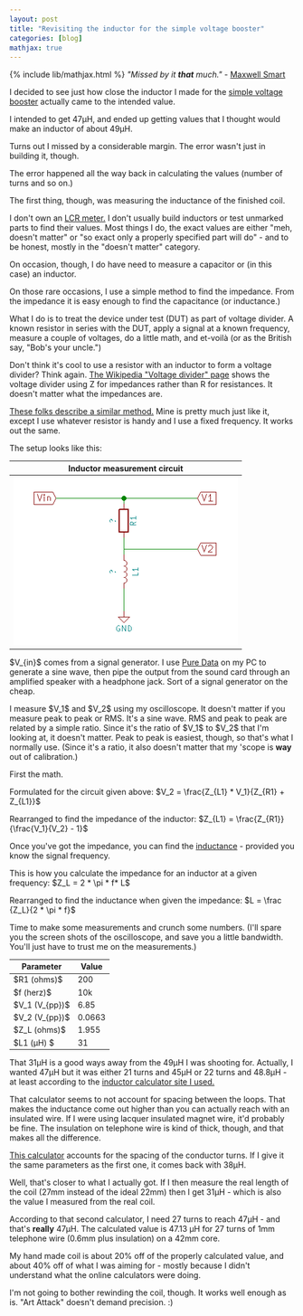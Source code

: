 ```yaml
---
layout: post
title: "Revisiting the inductor for the simple voltage booster"
categories: [blog]
mathjax: true
--- 
```

{% include lib/mathjax.html %}
_"Missed by it **that** much."_ - [Maxwell Smart](https://www.youtube.com/watch?v=oPwrodxghrw)

I decided to see just how close the inductor I made for the [simple voltage booster](voltagebooster) actually came to the intended value.

I intended to get 47µH, and ended up getting values that I thought would make an inductor of about 49µH.

Turns out I missed by a considerable margin.  The error wasn't just in building it, though.

The error happened all the way back in calculating the values (number of turns and so on.)

The first thing, though, was measuring the inductance of the finished coil.

I don't own an [LCR meter.](https://en.wikipedia.org/wiki/LCR_meter)  I don't usually build inductors or test unmarked parts to find their values.  Most things I do, the exact values are either "meh, doesn't matter" or "so exact only a properly specified part will do" - and to be honest, mostly in the "doesn't matter" category.

On occasion, though, I do have need to measure a capacitor or (in this case) an inductor.

On those rare occasions, I use a simple method to find the impedance.  From the impedance it is easy enough to find the capacitance (or inductance.)

What I do is to treat the device under test (DUT) as part of voltage divider.  A known resistor in series with the DUT, apply a signal at a known frequency, measure a couple of voltages, do a little math, and et-voilà (or as the British say, "Bob's your uncle.")

Don't think it's cool to use a resistor with an inductor to form a voltage divider?  Think again.  [The Wikipedia "Voltage divider" page](https://en.wikipedia.org/wiki/Voltage_divider) shows the voltage divider using Z for impedances rather than R for resistances.  It doesn't matter what the impedances are.

[These folks describe a similar method.](https://www.wikihow.com/Measure-Inductance) Mine is pretty much just like it, except I use whatever resistor is handy and I use a fixed frequency.  It works out the same.

The setup looks like this:

|Inductor measurement circuit|
|----------------|
|![Inductor measurement circuit](/assets/inductor/measurementcircuit.png)|

\$V_{in}\$ comes from a signal generator.  I use [Pure Data](https://puredata.info/) on my PC to generate a sine wave, then pipe the output from the sound card through an amplified speaker with a headphone jack.  Sort of a signal generator on the cheap.

I measure \$V_1\$ and \$V_2\$ using my oscilloscope.  It doesn't matter if you measure peak to peak or RMS.  It's a sine wave.  RMS and peak to peak are related by a simple ratio.  Since it's the ratio of \$V_1\$ to \$V_2\$ that I'm looking at, it doesn't matter.   Peak to peak is easiest, though, so that's what I normally use.  (Since it's a ratio, it also doesn't matter that my 'scope is **way** out of calibration.)

First the math.

Formulated for the circuit given above: \$V_2 = \frac{Z_{L1} * V_1}{Z_{R1} + Z_{L1}}\$

Rearranged to find the impedance of the inductor:  \$Z_{L1} = \frac{Z_{R1}}{\frac{V_1}{V_2} - 1}\$

Once you've got the impedance, you can find the [inductance](https://en.wikipedia.org/wiki/Electrical_impedance#Inductor_and_capacitor)  - provided you know the signal frequency. 

This is how you calculate the impedance for an inductor at a given frequency:  \$Z_L = 2 * \pi * f* L\$

Rearranged to find the inductance when given the impedance: \$L = \frac {Z_L}{2 * \pi * f}\$

Time to make some measurements and crunch some numbers. (I'll spare you the screen shots of the oscilloscope, and save you a little bandwidth.  You'll just have to trust me on the measurements.)

|Parameter|Value|
|---------|-----|
|\$R1 (ohms)\$|  200|
|\$f (herz)\$ |  10k|
|\$V_1 (V_{pp})\$|6.85|
|\$V_2 (V_{pp})\$| 0.0663 |
|\$Z_L (ohms)\$|  1.955  |
|\$L1 (µH) \$|    31  |

That 31µH is a good ways away from the 49µH I was shooting for.  Actually, I wanted 47µH but it was either 21 turns and 45µH or 22 turns and 48.8µH - at least according to the [inductor calculator site I used.](https://www.allaboutcircuits.com/tools/coil-inductance-calculator/)

That calculator seems to not account for spacing between the loops.  That makes the inductance come out higher than you can actually reach with an insulated wire.  If I were using lacquer insulated magnet wire, it'd probably be fine.  The insulation on telephone wire is kind of thick, though, and that makes all the difference.

[This calculator](https://rimstar.org/science_electronics_projects/coil_design_inductance.htm) accounts for the spacing of the conductor turns.  If I give it the same parameters as the first one, it comes back with 38µH.

Well, that's closer to what I actually got.  If I then measure the real length of the coil (27mm instead of the ideal 22mm) then I get 31µH - which is also the value I measured from the real coil.

According to that second calculator, I need 27 turns to reach 47µH - and that's **really** 47µH.  The calculated value is 47.13 µH for 27 turns of 1mm telephone wire (0.6mm plus insulation) on a 42mm core.

My hand made coil is about 20% off of the properly calculated value, and about 40% off of what I was aiming for - mostly because I didn't understand what the online calculators were doing.

I'm not going to bother rewinding the coil, though.  It works well enough as is.  "Art Attack" doesn't demand precision.  :)

